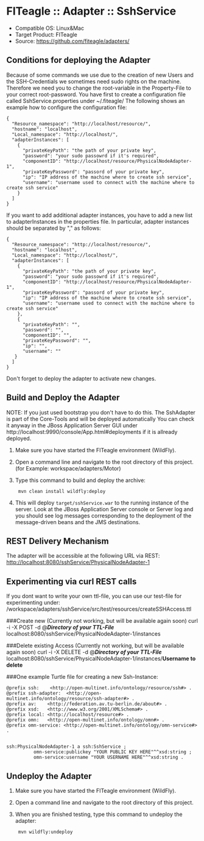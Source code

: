 FITeagle :: Adapter :: SshService
=============================

- Compatible OS: Linux&Mac
- Target Product: FITeagle
- Source: <https://github.com/fiteagle/adapters/>


Conditions for deploying the Adapter
----------------------------

Because of some commands we use due to the creation of new Users and the SSH-Credentials we sometimes need sudo rights on the machine.
Therefore we need you to change the root-variable in the Property-File to your correct root-password.
You have first to create a configuration file called SshService.properties under ~/.fiteagle/ 
The following shows an example how to configure the configuration file:
```
{
  "Resource_namespace": "http://localhost/resource/",
  "hostname": "localhost",
  "Local_namespace": "http://localhost/",
  "adapterInstances": [
    {
      "privateKeyPath": "the path of your private key",
      "password": "your sudo passowrd if it's required",
      "componentID": "http://localhost/resource/PhysicalNodeAdapter-1",
      "privateKeyPassword": "passord of your private key",
      "ip": "IP address of the machine where to create ssh service",
      "username": "username used to connect with the machine where to create ssh service"
    }
  ]
}
```
If you want to add additional adapter instances, you have to add a new list to adapterInstances in the properties file. In particular, adapter instances should be separated by ","  as follows: 
```
{
  "Resource_namespace": "http://localhost/resource/",
  "hostname": "localhost",
  "Local_namespace": "http://localhost/",
  "adapterInstances": [
    {
      "privateKeyPath": "the path of your private key",
      "password": "your sudo passowrd if it's required",
      "componentID": "http://localhost/resource/PhysicalNodeAdapter-1",
      "privateKeyPassword": "passord of your private key",
      "ip": "IP address of the machine where to create ssh service",
      "username": "username used to connect with the machine where to create ssh service"
    }, 
    {
      "privateKeyPath": "",
      "password": "",
      "componentID": "",
      "privateKeyPassword": "",
      "ip": "",
      "username": ""
   }
  ]
}
```
Don't forget to deploy the adapter to activate new changes.


Build and Deploy the Adapter
----------------------------

NOTE: 	If you just used bootstrap you don't have to do this.
		The SshAdapter is part of the Core-Tools and will be deployed automatically
		You can check it anyway in the JBoss Application Server GUI under http://localhost:9990/console/App.html#deployments 
		if it is allready deployed.

1. Make sure you have started the FITeagle environment (WildFly).
2. Open a command line and navigate to the root directory of this project. (for Example: workspace/adapters/Motor)
3. Type this command to build and deploy the archive:

        mvn clean install wildfly:deploy

4. This will deploy `target/sshService.war` to the running instance of the server. Look at the JBoss Application Server console or Server log and you should see log messages corresponding to the deployment of the message-driven beans and the JMS destinations.


REST Delivery Mechanism
----------------------------

The adapter will be accessible at the following URL via REST: <http://localhost:8080/sshService/PhysicalNodeAdapter-1>

## Experimenting via curl REST calls
If you dont want to write your own ttl-file, you can use our test-file for experimenting under:
/workspace/adapters/sshService/src/test/resources/createSSHAccess.ttl

###Create new (Currently not working, but will be available again soon)
curl -i -X POST -d @***Directory of your TTL-File*** localhost:8080/sshService/PhysicalNodeAdapter-1/instances

###Delete existing Access (Currently not working, but will be available again soon)
curl -i -X DELETE -d @***Directory of your TTL-File*** localhost:8080/sshService/PhysicalNodeAdapter-1/instances/**Username to delete**


###One example Turtle file for creating a new Ssh-Instance:
```
@prefix ssh:    <http://open-multinet.info/ontology/resource/ssh#> .
@prefix ssh-adapter:  <http://open-multinet.info/ontology/resource/ssh-adapter#> .
@prefix av:    <http://federation.av.tu-berlin.de/about#> .
@prefix xsd:   <http://www.w3.org/2001/XMLSchema#> .
@prefix local: <http://localhost/resource#> .
@prefix omn:   <http://open-multinet.info/ontology/omn#> .
@prefix omn-service: <http://open-multinet.info/ontology/omn-service#> .


ssh:PhysicalNodeAdapter-1 a ssh:SshService ;
          omn-service:publickey "YOUR PUBLIC KEY HERE"^^xsd:string ;
          omn-service:username "YOUR USERNAME HERE"^^xsd:string .
```    
 



Undeploy the Adapter
--------------------

1. Make sure you have started the FITeagle environment (WildFly).
2. Open a command line and navigate to the root directory of this project.
3. When you are finished testing, type this command to undeploy the adapter:

        mvn wildfly:undeploy